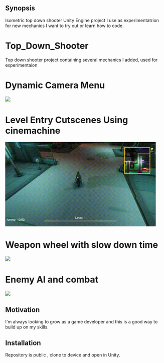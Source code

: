 ## Synopsis

Isometric top down shooter Unity Engine project I use as experimentatrion for new mechanics I want to try out or learn how to code.

# Top_Down_Shooter

Top down shooter project containing several mechanics I added, used for experimentaion 

# Dynamic Camera Menu

![](images/Menu.gif)

# Level Entry Cutscenes Using cinemachine

![](images/Cutscene.gif)

# Weapon wheel with slow down time

![](images/WeaponWheel.gif)

# Enemy AI and combat

![](images/Combat.gif)


## Motivation

I'm always looking to grow as a game developer and this is a good way to build up on my skills.

## Installation

Repository is public , clone to device and open in Unity.




